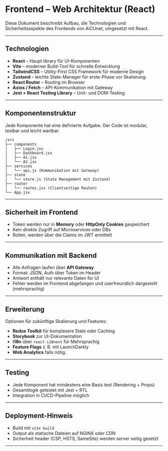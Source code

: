 # Frontend – Web Architektur (React)

Diese Dokument beschreibt Aufbau, die Technologien und Sicherheitsaspekte des Frontends von AiCUnet, umgesetzt mit React.

---

## Technologien

- **React** – Haupt library für UI-Komponenten
- **Vite** – moderner Build-Tool für schnelle Entwicklung
- **TailwindCSS** – Utility-First CSS Framework für moderne Design
- **Zustand** – leichte State-Manager für erste-Phase vor Skalierung.
- **React Router** – Routing im Browser
- **Axios / Fetch** – API-Kommunikation mit Gateway
- **Jest + React Testing Library** – Unit- und DOM-Testing

---

## Komponentenstruktur

Jede Komponente hat eine definierte Aufgabe. Der Code ist modular, testbar und leicht wartbar.

```plaintext
/src
├── components
│   ├── Login.jsx
│   ├── Dashboard.jsx
│   ├── A1.jsx
│   └── A2.jsx
├── services
│   └── api.js (Kommunikation mit Gateway)
├── state
│   └── store.js (State Management mit Zustand)
├── router
│   └── routes.jsx (Clientseitige Routen)
└── App.jsx
```

---

## Sicherheit im Frontend

- Token werden nur in **Memory** oder **HttpOnly Cookies** gespeichert
- Kein direkte Zugriff auf Microservices oder DBs
- Rollen, werden über die Claims im JWT ermittelt

---

## Kommunikation mit Backend

- Alle Anfragen laufen über **API Gateway**
- Format: JSON, Auth über Token im Header
- Antwort enthält nur relevante Daten für UI
- Fehler werden im Frontend abgefangen und userfreundlich dargestellt (mehrsprachig)

---

## Erweiterung

Optionen für zukünftige Skalierung und Features:

- **Redux Toolkit** für komplexere State oder Caching
- **Storybook** zur UI-Dokumentation
- **i18n** über `react-i18next` für Mehrsprachig
- **Feature Flags** z. B. mit LaunchDarkly
- **Web Analytics** falls nötig.

---

## Testing

- Jede Komponent hat mindestens eine Basis test (Rendering + Props)
- Gesamtlogik getestet mit Jest + RTL
- Integration in CI/CD-Pipeline möglich

---

## Deployment-Hinweis

- Build mit `vite build`
- Output als statische Dateien auf NGINX oder CDN
- Sicherheit header (CSP, HSTS, SameSite) werden server seitig gesetzt

---

